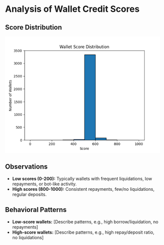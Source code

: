 # Analysis of Wallet Credit Scores

## Score Distribution

![Score Distribution](score_distribution.png)

## Observations

- **Low scores (0-200):** Typically wallets with frequent liquidations, low repayments, or bot-like activity.
- **High scores (800-1000):** Consistent repayments, few/no liquidations, regular deposits.

## Behavioral Patterns

- **Low-score wallets:** [Describe patterns, e.g., high borrow/liquidation, no repayments]
- **High-score wallets:** [Describe patterns, e.g., high repay/deposit ratio, no liquidations]



